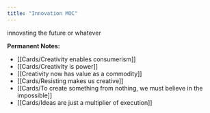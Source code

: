 ```yaml
---
title: "Innovation MOC"
---
```

innovating the future or whatever

**Permanent Notes:**
+ [[Cards/Creativity enables consumerism]]
+ [[Cards/Creativity is power]]
+ [[Creativity now has value as a commodity]]
+ [[Cards/Resisting makes us creative]]
+ [[Cards/To create something from nothing, we must believe in the impossible]]
+ [[Cards/Ideas are just a multiplier of execution]]

